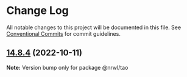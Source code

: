 # Change Log

All notable changes to this project will be documented in this file.
See [Conventional Commits](https://conventionalcommits.org) for commit guidelines.

## [14.8.4](https://github.com/nrwl/nx/compare/14.8.3...14.8.4) (2022-10-11)

**Note:** Version bump only for package @nrwl/tao
